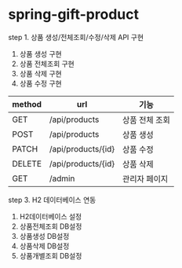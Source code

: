 # spring-gift-product

step 1. 상품 생성/전체조회/수정/삭제 API 구현

1. 상품 생성 구현
2. 상품 전체조회 구현
3. 상품 삭제 구현
4. 상품 수정 구현

| method | url                | 기능       |
|--------|--------------------|----------|
| GET    | /api/products      | 상품 전체 조회 |
| POST   | /api/products      | 상품 생성    |
| PATCH  | /api/products/{id} | 상품 수정    |
| DELETE | /api/products/{id} | 상품 삭제    |
| GET    | /admin             | 관리자 페이지  |

step 3. H2 데이터베이스 연동

1. H2데이터베이스 설정
2. 상품전체조회 DB설정
3. 상품생성 DB설정
4. 상품삭제 DB설정
5. 상품개별조회 DB설정
